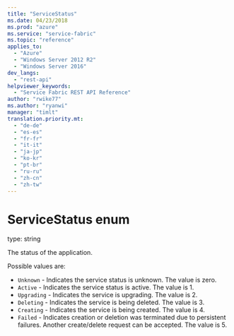 ```yaml
---
title: "ServiceStatus"
ms.date: 04/23/2018
ms.prod: "azure"
ms.service: "service-fabric"
ms.topic: "reference"
applies_to: 
  - "Azure"
  - "Windows Server 2012 R2"
  - "Windows Server 2016"
dev_langs: 
  - "rest-api"
helpviewer_keywords: 
  - "Service Fabric REST API Reference"
author: "rwike77"
ms.author: "ryanwi"
manager: "timlt"
translation.priority.mt: 
  - "de-de"
  - "es-es"
  - "fr-fr"
  - "it-it"
  - "ja-jp"
  - "ko-kr"
  - "pt-br"
  - "ru-ru"
  - "zh-cn"
  - "zh-tw"
---
```

# ServiceStatus enum

type: string

The status of the application.

Possible values are: 

  - `Unknown` - Indicates the service status is unknown. The value is zero.
  - `Active` - Indicates the service status is active. The value is 1.
  - `Upgrading` - Indicates the service is upgrading. The value is 2.
  - `Deleting` - Indicates the service is being deleted. The value is 3.
  - `Creating` - Indicates the service is being created. The value is 4.
  - `Failed` - Indicates creation or deletion was terminated due to persistent failures. Another create/delete request can be accepted. The value is 5.

